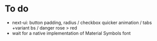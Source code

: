 # To do

- next-ui: button padding, radius / checkbox quicker animation / tabs +variant bs / danger rose > red
- wait for a native implementation of Material Symbols font
